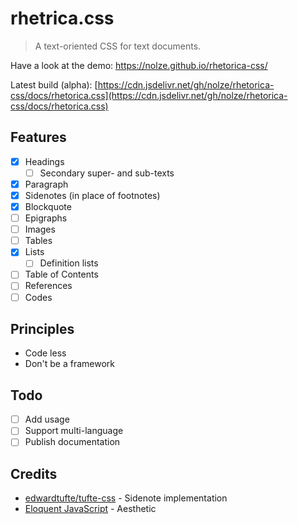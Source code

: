 # rhetrica.css

> A text-oriented CSS for text documents.

Have a look at the demo: <https://nolze.github.io/rhetorica-css/>

Latest build (alpha): [https://cdn.jsdelivr.net/gh/nolze/rhetorica-css/docs/rhetorica.css](https://cdn.jsdelivr.net/gh/nolze/rhetorica-css/docs/rhetorica.css)

## Features

* [x] Headings
  * [ ] Secondary super- and sub-texts
* [x] Paragraph
* [x] Sidenotes (in place of footnotes)
* [x] Blockquote
* [ ] Epigraphs
* [ ] Images
* [ ] Tables
* [x] Lists
  * [ ] Definition lists
* [ ] Table of Contents
* [ ] References
* [ ] Codes

## Principles

* Code less
* Don't be a framework

## Todo

* [ ] Add usage
* [ ] Support multi-language
* [ ] Publish documentation

## Credits

* [edwardtufte/tufte-css](https://github.com/edwardtufte/tufte-css) - Sidenote implementation
* [Eloquent JavaScript](https://eloquentjavascript.net/) - Aesthetic
